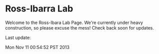 # Ross-Ibarra Lab

Welcome to the Ross-Ibara Lab Page. We're currently under heavy construction, so please excuse the mess! Check back soon for updates. 

Last update:


Mon Nov 11 00:54:52 PST 2013
